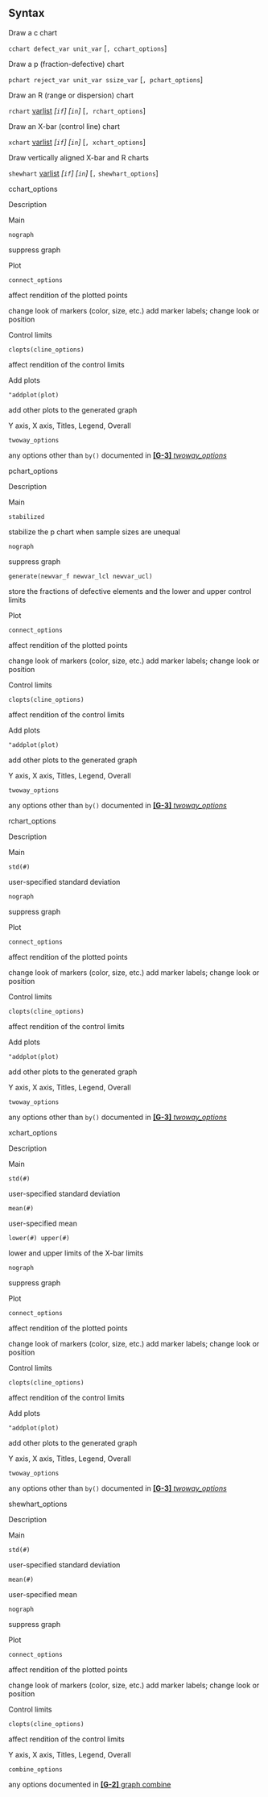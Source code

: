 ## Syntax

Draw a c chart

`cchart defect_var unit_var` \[`, cchart_options`\]

Draw a p (fraction-defective) chart

`pchart reject_var unit_var ssize_var` \[`, pchart_options`\]

Draw an R (range or dispersion) chart

`rchart`
[varlist](http://www.stata.com/help.cgi?varlist)
_\[`if`\] \[`in`\]_ \[`, rchart_options`\]

Draw an X-bar (control line) chart

`xchart`
[varlist](http://www.stata.com/help.cgi?varlist)
_\[`if`\] \[`in`\]_ \[`, xchart_options`\]

Draw vertically aligned X-bar and R charts

`shewhart`
[varlist](http://www.stata.com/help.cgi?varlist)
_\[`if`\] \[`in`\]_ \[`,`
`shewhart_options`\]

cchart\_options

Description

Main

`nograph`

suppress graph

Plot

`connect_options`

affect rendition of the plotted points

change look of markers (color, size, etc.) add marker labels; change
look or position

Control limits

`clopts(cline_options)`

affect rendition of the control limits

Add plots

`"addplot(plot)`

add other plots to the generated graph

Y axis, X axis, Titles, Legend, Overall

`twoway_options`

any options other than `by()` documented in
[<strong>[G-3]</strong> <em>twoway_options</em>](http://www.stata.com/help.cgi?twoway_options)

pchart\_options

Description

Main

`stabilized`

stabilize the p chart when sample sizes are unequal

`nograph`

suppress graph

`generate(newvar_f newvar_lcl newvar_ucl)`

store the fractions of defective elements and the lower and upper
control limits

Plot

`connect_options`

affect rendition of the plotted points

change look of markers (color, size, etc.) add marker labels; change
look or position

Control limits

`clopts(cline_options)`

affect rendition of the control limits

Add plots

`"addplot(plot)`

add other plots to the generated graph

Y axis, X axis, Titles, Legend, Overall

`twoway_options`

any options other than `by()` documented in
[<strong>[G-3]</strong> <em>twoway_options</em>](http://www.stata.com/help.cgi?twoway_options)

rchart\_options

Description

Main

`std(#)`

user-specified standard deviation

`nograph`

suppress graph

Plot

`connect_options`

affect rendition of the plotted points

change look of markers (color, size, etc.) add marker labels; change
look or position

Control limits

`clopts(cline_options)`

affect rendition of the control limits

Add plots

`"addplot(plot)`

add other plots to the generated graph

Y axis, X axis, Titles, Legend, Overall

`twoway_options`

any options other than `by()` documented in
[<strong>[G-3]</strong> <em>twoway_options</em>](http://www.stata.com/help.cgi?twoway_options)

xchart\_options

Description

Main

`std(#)`

user-specified standard deviation

`mean(#)`

user-specified mean

`lower(#) upper(#)`

lower and upper limits of the X-bar limits

`nograph`

suppress graph

Plot

`connect_options`

affect rendition of the plotted points

change look of markers (color, size, etc.) add marker labels; change
look or position

Control limits

`clopts(cline_options)`

affect rendition of the control limits

Add plots

`"addplot(plot)`

add other plots to the generated graph

Y axis, X axis, Titles, Legend, Overall

`twoway_options`

any options other than `by()` documented in
[<strong>[G-3]</strong> <em>twoway_options</em>](http://www.stata.com/help.cgi?twoway_options)

shewhart\_options

Description

Main

`std(#)`

user-specified standard deviation

`mean(#)`

user-specified mean

`nograph`

suppress graph

Plot

`connect_options`

affect rendition of the plotted points

change look of markers (color, size, etc.) add marker labels; change
look or position

Control limits

`clopts(cline_options)`

affect rendition of the control limits

Y axis, X axis, Titles, Legend, Overall

`combine_options`

any options documented in
[<strong>[G-2]</strong> graph combine](http://www.stata.com/help.cgi?graph_combine)
